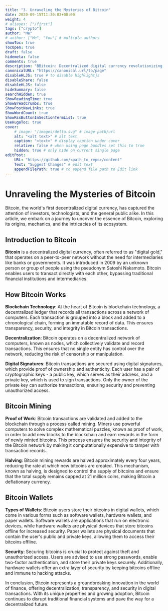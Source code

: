 ```yaml
---
title: "3. Unraveling the Mysteries of Bitcoin"
date: 2020-09-15T11:30:03+00:00
weight: 4
# aliases: ["/first"]
tags: ["crypto"]
author: "Me"
# author: ["Me", "You"] # multiple authors
showToc: true
TocOpen: true
draft: false
hidemeta: false
comments: true
description: "BBitcoin: Decentralized digital currency revolutionizing finance with blockchain technology."
canonicalURL: "https://canonical.url/to/page"
disableHLJS: true # to disable highlightjs
disableShare: false
disableHLJS: false
hideSummary: false
searchHidden: true
ShowReadingTime: true
ShowBreadCrumbs: true
ShowPostNavLinks: true
ShowWordCount: true
ShowRssButtonInSectionTermList: true
UseHugoToc: true
cover:
    # image: "/images/delta.svg" # image path/url
    alt: "<alt text>" # alt text
    caption: "<text>" # display caption under cover
    relative: false # when using page bundles set this to true
    hidden: true # only hide on current single page
editPost:
    URL: "https://github.com/<path_to_repo>/content"
    Text: "Suggest Changes" # edit text
    appendFilePath: true # to append file path to Edit link
---
```

# Unraveling the Mysteries of Bitcoin

Bitcoin, the world's first decentralized digital currency, has captured the attention of investors, technologists, and the general public alike. In this article, we embark on a journey to uncover the essence of Bitcoin, exploring its origins, mechanics, and the intricacies of its ecosystem.

## Introduction to Bitcoin

**Bitcoin** is a decentralized digital currency, often referred to as "digital gold," that operates on a peer-to-peer network without the need for intermediaries like banks or governments. It was introduced in 2009 by an unknown person or group of people using the pseudonym Satoshi Nakamoto. Bitcoin enables users to transact directly with each other, bypassing traditional financial institutions and intermediaries.

## How Bitcoin Works

**Blockchain Technology**: At the heart of Bitcoin is blockchain technology, a decentralized ledger that records all transactions across a network of computers. Each transaction is grouped into a block and added to a chronological chain, forming an immutable record of data. This ensures transparency, security, and integrity in Bitcoin transactions.

**Decentralization**: Bitcoin operates on a decentralized network of computers, known as nodes, which collectively validate and record transactions. This ensures that no single entity has control over the network, reducing the risk of censorship or manipulation.

**Digital Signatures**: Bitcoin transactions are secured using digital signatures, which provide proof of ownership and authenticity. Each user has a pair of cryptographic keys - a public key, which serves as their address, and a private key, which is used to sign transactions. Only the owner of the private key can authorize transactions, ensuring security and preventing unauthorized access.

## Bitcoin Mining

**Proof of Work**: Bitcoin transactions are validated and added to the blockchain through a process called mining. Miners use powerful computers to solve complex mathematical puzzles, known as proof of work, in order to add new blocks to the blockchain and earn rewards in the form of newly minted bitcoins. This process ensures the security and integrity of the Bitcoin network by making it computationally expensive to tamper with transaction records.

**Halving**: Bitcoin mining rewards are halved approximately every four years, reducing the rate at which new bitcoins are created. This mechanism, known as halving, is designed to control the supply of bitcoins and ensure that the total supply remains capped at 21 million coins, making Bitcoin a deflationary currency.

## Bitcoin Wallets

**Types of Wallets**: Bitcoin users store their bitcoins in digital wallets, which come in various forms such as software wallets, hardware wallets, and paper wallets. Software wallets are applications that run on electronic devices, while hardware wallets are physical devices that store bitcoins offline for increased security. Paper wallets are physical documents that contain the user's public and private keys, allowing them to access their bitcoins offline.

**Security**: Securing bitcoins is crucial to protect against theft and unauthorized access. Users are advised to use strong passwords, enable two-factor authentication, and store their private keys securely. Additionally, hardware wallets offer an extra layer of security by keeping bitcoins offline and immune to hacking attacks.

In conclusion, Bitcoin represents a groundbreaking innovation in the world of finance, offering decentralization, transparency, and security in digital transactions. With its unique properties and growing adoption, Bitcoin continues to disrupt traditional financial systems and pave the way for a decentralized future.
